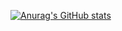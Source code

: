 [![Anurag's GitHub stats](https://github-readme-stats.vercel.app/api?username=Syskey-Alex)](https://github.com/anuraghazra/github-readme-stats)
